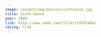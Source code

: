 ```yaml
---
image: /assets/img/movies/sixthsense.jpg
title: Sixth Sense
year: 1999
link: http://www.imdb.com/title/tt0167404/
rating: 7/10
---
```

